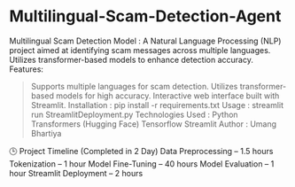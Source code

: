 # Multilingual-Scam-Detection-Agent
Multilingual Scam Detection Model : A Natural Language Processing (NLP) project aimed at identifying scam messages across multiple languages. Utilizes transformer-based models to enhance detection accuracy.
Features:
 > Supports multiple languages for scam detection.
 > Utilizes transformer-based models for high accuracy.
 > Interactive web interface built with Streamlit.
Installation :
> pip install -r requirements.txt
Usage :
> streamlit run StreamlitDeployment.py
Technologies Used :
> Python
> Transformers (Hugging Face)
> Tensorflow
> Streamlit
Author : Umang Bhartiya

🕒 Project Timeline (Completed in 2 Day)
Data Preprocessing – 1.5 hours
Tokenization – 1 hour
Model Fine-Tuning – 40 hours
Model Evaluation – 1 hour
Streamlit Deployment – 2 hours
